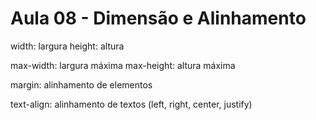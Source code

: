 # Aula 08 - Dimensão e Alinhamento

width: largura
height: altura

max-width: largura máxima
max-height: altura máxima

margin: alinhamento de elementos

text-align: alinhamento de textos (left, right, center, justify)
